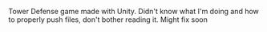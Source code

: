 Tower Defense game made with Unity. Didn't know what I'm doing and how to properly push files, don't bother reading it. Might fix soon 
